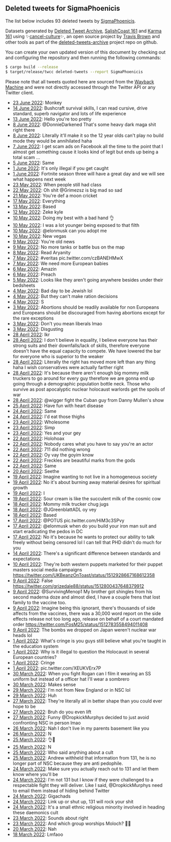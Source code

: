 ## Deleted tweets for SigmaPhoenicis

The list below includes 93 deleted tweets by
[SigmaPhoenicis](https://twitter.com/SigmaPhoenicis).



Datasets generated by [Deleted Tweet Archive](https://twitter.com/deletedtweet161), 
[SalishCoast 161](https://twitter.com/SalishCoastA) and [Karma 161](https://twitter.com/KarmaOneSixOne) 
using ✨[cancel-culture](https://github.com/travisbrown/cancel-culture)✨, an open source project by 
[Travis Brown](https://twitter.com/travisbrown) and other tools as part of the 
[deleted-tweets-archive](https://github.com/salcoast/deleted-tweets-archive/) project repo on github.

You can create your own updated version of this document by checking out and configuring the
repository and then running the following commands:

```bash
$ cargo build --release
$ target/release/twcc deleted-tweets --report SigmaPhoenicis
```

Please note that all tweets quoted here are sourced from the
[Wayback Machine](https://web.archive.org) and were not directly accessed through the Twitter API or
any Twitter client.

* [23 June 2022](https://web.archive.org/web/20220623195759/https://twitter.com/SigmaPhoenicis/status/1540056898963009536): Monkey
* [14 June 2022](https://web.archive.org/web/20220614191539/https://twitter.com/SigmaPhoenicis/status/1536789414180925440): Bushcraft survival skills, I can read cursive, drive standard, superb navigator and lots of life experience
* [13 June 2022](https://web.archive.org/web/20220613112219/https://twitter.com/SigmaPhoenicis/status/1536307786484617216): Hello you're too pretty
* [ 8 June 2022](https://web.archive.org/web/20220608221042/https://twitter.com/SigmaPhoenicis/status/1534659208976535552): @DonnieDarkened That's some heavy dark maga shit right there
* [ 8 June 2022](https://web.archive.org/web/20220608215505/https://twitter.com/SigmaPhoenicis/status/1534655119383404544): Literally it'll make it so the 12 year olds can't play no build mode they would be annihilated haha
* [ 7 June 2022](https://web.archive.org/web/20220607215158/https://twitter.com/SigmaPhoenicis/status/1534291979575517187): I get scam ads on Facebook all the time to the point that I almost get something cause it looks kind of legit but ends up being a total scam ...
* [ 5 June 2022](https://web.archive.org/web/20220605215412/https://twitter.com/SigmaPhoenicis/status/1533567651250769920): Same
* [ 1 June 2022](https://web.archive.org/web/20220601215301/https://twitter.com/SigmaPhoenicis/status/1532117876022210561): It's only illegal if you get caught
* [ 1 June 2022](https://web.archive.org/web/20220601215024/https://twitter.com/SigmaPhoenicis/status/1532117203666931712): Fortnite season three will have a great day and we will see what happens next week
* [23 May 2022](https://web.archive.org/web/20220523210533/https://twitter.com/SigmaPhoenicis/status/1528844372204298242): When people still had class
* [22 May 2022](https://web.archive.org/web/20220522203201/https://twitter.com/SigmaPhoenicis/status/1528473676089217024): Oh shit  @Grimezsz  is big mad so sad
* [21 May 2022](https://web.archive.org/web/20220521041626/https://twitter.com/SigmaPhoenicis/status/1527865718007398400): You're def a moon cricket
* [17 May 2022](https://web.archive.org/web/20220517021506/https://twitter.com/SigmaPhoenicis/status/1526385709971476480): Everything
* [13 May 2022](https://web.archive.org/web/20220513030102/https://twitter.com/SigmaPhoenicis/status/1524947722108665858): Based
* [12 May 2022](https://web.archive.org/web/20220512040003/https://twitter.com/SigmaPhoenicis/status/1524600033466667008): Zeke kyle
* [10 May 2022](https://web.archive.org/web/20220510202015/https://twitter.com/SigmaPhoenicis/status/1524121965123887104): Doing my best with a bad hand 👌
* [10 May 2022](https://web.archive.org/web/20220510202148/https://twitter.com/SigmaPhoenicis/status/1524121400943906816): I was a lot younger being exposed to that filth
* [10 May 2022](https://web.archive.org/web/20220510080643/https://twitter.com/SigmaPhoenicis/status/1523937565484617729): @elonmusk can you adopt me
* [10 May 2022](https://web.archive.org/web/20220510080540/https://twitter.com/SigmaPhoenicis/status/1523937038050816000): New vegas
* [ 9 May 2022](https://web.archive.org/web/20220509223140/https://twitter.com/SigmaPhoenicis/status/1523791757447598081): You're old news
* [ 9 May 2022](https://web.archive.org/web/20220509222705/https://twitter.com/SigmaPhoenicis/status/1523791521589334017): No more tanks or battle bus on the map
* [ 8 May 2022](https://web.archive.org/web/20220508005000/https://twitter.com/SigmaPhoenicis/status/1523102749981765632): Read Aryanity
* [ 7 May 2022](https://web.archive.org/web/20220507230215/https://twitter.com/SigmaPhoenicis/status/1523075715507261441): #veritas  pic.twitter.com/czBANEHMwX
* [ 7 May 2022](https://web.archive.org/web/20220507223921/https://twitter.com/SigmaPhoenicis/status/1523069774799941632): We need more European babies
* [ 6 May 2022](https://web.archive.org/web/20220506152847/https://twitter.com/SigmaPhoenicis/status/1522599106903912448): Amazin
* [ 6 May 2022](https://web.archive.org/web/20220506152647/https://twitter.com/SigmaPhoenicis/status/1522598582385139713): Preach
* [ 5 May 2022](https://web.archive.org/web/20220505000612/https://twitter.com/SigmaPhoenicis/status/1522004618359631872): Looks like they aren't going anywhere besides under their bedsheets
* [ 4 May 2022](https://web.archive.org/web/20220504221924/https://twitter.com/SigmaPhoenicis/status/1521977622074298369): Bad day to be Jewish lol
* [ 4 May 2022](https://web.archive.org/web/20220504013120/https://twitter.com/SigmaPhoenicis/status/1521663517123743745): But they can't make ration decisions
* [ 4 May 2022](https://web.archive.org/web/20220504012959/https://twitter.com/SigmaPhoenicis/status/1521663176269389825): S
* [ 3 May 2022](https://web.archive.org/web/20220503224050/https://twitter.com/SigmaPhoenicis/status/1521620605530820608): Abortions should be readily available for non Europeans and Europeans should be discouraged from having abortions except for the rare exceptions
* [ 3 May 2022](https://web.archive.org/web/20220503223942/https://twitter.com/SigmaPhoenicis/status/1521620434789167105): Don't you mean liberals lmao
* [ 3 May 2022](https://web.archive.org/web/20220503223916/https://twitter.com/SigmaPhoenicis/status/1521620282284273664): Disgusting
* [28 April 2022](https://web.archive.org/web/20220428220136/https://twitter.com/SigmaPhoenicis/status/1519797671032020992): Ikr
* [28 April 2022](https://web.archive.org/web/20220428215229/https://twitter.com/SigmaPhoenicis/status/1519796671621697540): I don't believe in equality, I believe everyone has their strong suits and their downfalls/lack of skills, therefore everyone doesn't have the equal capacity to compete. We have lowered the bar for everyone who is superior to the weaker
* [28 April 2022](https://web.archive.org/web/20220428220617/https://twitter.com/SigmaPhoenicis/status/1519795812380729344): Literally the right has moved more left than any thing haha I wish conservatives were actually farther right
* [28 April 2022](https://web.archive.org/web/20220428023600/https://twitter.com/SigmaPhoenicis/status/1519505500743692288): It's because there aren't enough big mommy milk truckers to go around for every guy therefore we are gonna end up going through a demographic population bottle neck. Those who survive as post apocalyptic nuclear holocaust warlords get the spoils of war
* [28 April 2022](https://web.archive.org/web/20220428023203/https://twitter.com/SigmaPhoenicis/status/1519504629632880641): @wigger  fight the Cuban guy from Danny Mullen's show
* [25 April 2022](https://web.archive.org/web/20220425154920/https://twitter.com/SigmaPhoenicis/status/1518617970875854848): Have fun with heart disease
* [24 April 2022](https://web.archive.org/web/20220424222723/https://twitter.com/SigmaPhoenicis/status/1518355921960796160): Same
* [24 April 2022](https://web.archive.org/web/20220424222727/https://twitter.com/SigmaPhoenicis/status/1518355751806193664): I'd eat those thighs
* [23 April 2022](https://web.archive.org/web/20220423202545/https://twitter.com/SigmaPhoenicis/status/1517962883707011072): Wholesome
* [23 April 2022](https://web.archive.org/web/20220423202528/https://twitter.com/SigmaPhoenicis/status/1517962768409788417): Simp
* [23 April 2022](https://web.archive.org/web/20220423202434/https://twitter.com/SigmaPhoenicis/status/1517962544446689282): Yes and your gey
* [22 April 2022](https://web.archive.org/web/20220422104657/https://twitter.com/SigmaPhoenicis/status/1517454625359630336): Holohoax
* [22 April 2022](https://web.archive.org/web/20220422104545/https://twitter.com/SigmaPhoenicis/status/1517454459344809984): Nobody cares what you have to say you're an actor
* [22 April 2022](https://web.archive.org/web/20220422104429/https://twitter.com/SigmaPhoenicis/status/1517454230709186562): 711 did nothing wrong
* [22 April 2022](https://web.archive.org/web/20220422104252/https://twitter.com/SigmaPhoenicis/status/1517453681095942145): Oy vay the goyim know
* [22 April 2022](https://web.archive.org/web/20220422104052/https://twitter.com/SigmaPhoenicis/status/1517453137052766208): Freckles are beautiful marks from the gods
* [22 April 2022](https://web.archive.org/web/20220422103952/https://twitter.com/SigmaPhoenicis/status/1517452996874883072): Same
* [20 April 2022](https://web.archive.org/web/20220420031056/https://twitter.com/SigmaPhoenicis/status/1516613833237811202): Seethe
* [19 April 2022](https://web.archive.org/web/20220419225059/https://twitter.com/SigmaPhoenicis/status/1516549704590381059): Imagine wanting to not live in a homogeneous society
* [19 April 2022](https://web.archive.org/web/20220419224935/https://twitter.com/SigmaPhoenicis/status/1516549406220177413): No it's about burning away material desires for spiritual growth
* [19 April 2022](https://web.archive.org/web/20220419224756/https://twitter.com/SigmaPhoenicis/status/1516549064552173570): I
* [19 April 2022](https://web.archive.org/web/20220419213755/https://twitter.com/SigmaPhoenicis/status/1516531535637192714): Sour cream is like the succulent milk of the cosmic cow
* [18 April 2022](https://web.archive.org/web/20220418020353/https://twitter.com/SigmaPhoenicis/status/1515873611545923586): Mommy milk trucker chug jugs
* [18 April 2022](https://web.archive.org/web/20220418015920/https://twitter.com/SigmaPhoenicis/status/1515872471752200193): @JGreenblattADL  oy vey
* [18 April 2022](https://web.archive.org/web/20220418015914/https://twitter.com/SigmaPhoenicis/status/1515872405222137857): Based
* [17 April 2022](https://web.archive.org/web/20220417020635/https://twitter.com/SigmaPhoenicis/status/1515511869011730436): @POTUS  pic.twitter.com/HiM3c3SPvy
* [17 April 2022](https://web.archive.org/web/20220417003338/https://twitter.com/SigmaPhoenicis/status/1515488402140917763): @elonmusk  when do you build your iron man suit and start eradicating the pedos in DC
* [17 April 2022](https://web.archive.org/web/20220417003056/https://twitter.com/SigmaPhoenicis/status/1515487871116795907): No it's because he wants to protect our ability to talk freely without being censored lol I can tell that PHD didn't do much for you
* [14 April 2022](https://web.archive.org/web/20220414214623/https://twitter.com/SigmaPhoenicis/status/1514721480159887368): There's a significant difference between standards and expectations
* [10 April 2022](https://web.archive.org/web/20220410173150/https://twitter.com/SigmaPhoenicis/status/1513207933407883266): They're both western puppets marketed for their puppet masters social media campaigns https://twitter.com/UKBeanzOnToast/status/1512928667168612358
* [ 9 April 2022](https://web.archive.org/web/20220409203133/https://twitter.com/SigmaPhoenicis/status/1512890812232716291): False https://twitter.com/grizedale88/status/1512800437648379912
* [ 9 April 2022](https://web.archive.org/web/20220409202915/https://twitter.com/SigmaPhoenicis/status/1512890406286942210): @SurvivingMenop1 My brother got shingles from his second maderna doze and almost died, I have a couple frens that lost family to the vaccine too.
* [ 9 April 2022](https://web.archive.org/web/20220409202826/https://twitter.com/SigmaPhoenicis/status/1512890123213451266): Imagine being this ignorant, there's thousands of side affects from the vaccines, there was a 30,000 word report on the side effects release not too long ago, release on behalf of a court mandated order https://twitter.com/FosM25/status/1512783558494011408
* [ 9 April 2022](https://web.archive.org/web/20220409021231/https://twitter.com/SigmaPhoenicis/status/1512614289571414022): The bombs we dropped on Japan weren't nuclear war heads lol
* [ 1 April 2022](https://web.archive.org/web/20220401062525/https://twitter.com/SigmaPhoenicis/status/1509695726195937280): What's cringe is you guys still believe what you're taught in the education system
* [ 1 April 2022](https://web.archive.org/web/20220401011305/https://twitter.com/SigmaPhoenicis/status/1509695598840090634): Why is it illegal to question the Holocaust in several European countries?
* [ 1 April 2022](https://web.archive.org/web/20220401005028/https://twitter.com/SigmaPhoenicis/status/1509694597827498013): Cringe
* [ 1 April 2022](https://web.archive.org/web/20220401010204/https://twitter.com/SigmaPhoenicis/status/1509692329224933407): pic.twitter.com/XEUKVErx7P
* [30 March 2022](https://web.archive.org/web/20220401054535/https://twitter.com/SigmaPhoenicis/status/1509290015142031363): When you fight Rogan can I film it wearing an SS uniform but instead of a officer hat I'll wear a sombrero
* [30 March 2022](https://web.archive.org/web/20220401025717/https://twitter.com/SigmaPhoenicis/status/1509236502521282562): Makes sense
* [29 March 2022](https://web.archive.org/web/20220329010441/https://twitter.com/SigmaPhoenicis/status/1508610957135605762): I'm not from New England or in NSC lol
* [29 March 2022](https://web.archive.org/web/20220329010400/https://twitter.com/SigmaPhoenicis/status/1508610790701428736): Huh
* [27 March 2022](https://web.archive.org/web/20220327034955/https://twitter.com/SigmaPhoenicis/status/1507927601263697920): They're literally all in better shape than you could ever hope to be
* [27 March 2022](https://web.archive.org/web/20220327034900/https://twitter.com/SigmaPhoenicis/status/1507927502672474121): Bruh do you even lift
* [27 March 2022](https://web.archive.org/web/20220327034852/https://twitter.com/SigmaPhoenicis/status/1507927420053049345): Funny  @DropkickMurphys  decided to just avoid confronting NSC in person lmao
* [26 March 2022](https://web.archive.org/web/20220326085640/https://twitter.com/SigmaPhoenicis/status/1507642444631797760): Nah I don't live in my parents basement like you
* [26 March 2022](https://web.archive.org/web/20220326085920/https://twitter.com/SigmaPhoenicis/status/1507642201433542661): N
* [25 March 2022](https://web.archive.org/web/20220325090007/https://twitter.com/SigmaPhoenicis/status/1507280993702404099): 👌🐸
* [25 March 2022](https://web.archive.org/web/20220325085415/https://twitter.com/SigmaPhoenicis/status/1507279567571992576): N
* [25 March 2022](https://web.archive.org/web/20220325023258/https://twitter.com/SigmaPhoenicis/status/1507183364775718924): Who said anything about a cult
* [25 March 2022](https://web.archive.org/web/20220325014716/https://twitter.com/SigmaPhoenicis/status/1507172172783005702): Andrew withheld that information from 131, he is no longer part of NSC because they are anti pedophile.
* [24 March 2022](https://web.archive.org/web/20220324185059/https://twitter.com/SigmaPhoenicis/status/1507067350486437905): Make sure you actually reach out to 131 and let them know where you'll be
* [24 March 2022](https://web.archive.org/web/20220324184150/https://twitter.com/SigmaPhoenicis/status/1507065031996821521): I'm not 131 but I know if they were challenged to a respectable fight they will deliver. Like I said,  @DropkickMurphys  need to email them instead of hiding behind Twitter
* [24 March 2022](https://web.archive.org/web/20220324014318/https://twitter.com/SigmaPhoenicis/status/1506808771590299650): Gigachads
* [24 March 2022](https://web.archive.org/web/20220619194328/https://twitter.com/sigmaphoenicis/status/1506806139802972163?lang=hi): Link up or shut up, 131 will rock your shit
* [24 March 2022](https://web.archive.org/web/20220324013027/https://twitter.com/SigmaPhoenicis/status/1506805547374243843): It's a small ethnic religious minority involved in heading these daemonics cult
* [23 March 2022](https://web.archive.org/web/20220323023545/https://twitter.com/SigmaPhoenicis/status/1506458947598708737): Sounds about right
* [23 March 2022](https://web.archive.org/web/20220323015327/https://twitter.com/SigmaPhoenicis/status/1506448865620230146): And which group worships Moloch? 🤔👃
* [20 March 2022](https://web.archive.org/web/20220320153238/https://twitter.com/SigmaPhoenicis/status/1505567896659185664): Nah
* [18 March 2022](https://web.archive.org/web/20220318002410/https://twitter.com/SigmaPhoenicis/status/1504614491887079424): Lmfaoo
